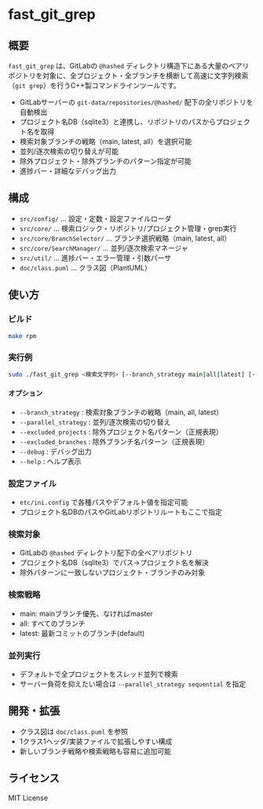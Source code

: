 # fast_git_grep

## 概要
`fast_git_grep` は、GitLabの `@hashed` ディレクトリ構造下にある大量のベアリポジトリを対象に、全プロジェクト・全ブランチを横断して高速に文字列検索（`git grep`）を行うC++製コマンドラインツールです。

- GitLabサーバーの `git-data/repositories/@hashed/` 配下の全リポジトリを自動検出
- プロジェクト名DB（sqlite3）と連携し、リポジトリのパスからプロジェクト名を取得
- 検索対象ブランチの戦略（main, latest, all）を選択可能
- 並列/逐次検索の切り替えが可能
- 除外プロジェクト・除外ブランチのパターン指定が可能
- 進捗バー・詳細なデバッグ出力

## 構成

- `src/config/` ... 設定・定数・設定ファイルローダ
- `src/core/` ... 検索ロジック・リポジトリ/プロジェクト管理・grep実行
- `src/core/BranchSelector/` ... ブランチ選択戦略（main, latest, all）
- `src/core/SearchManager/` ... 並列/逐次検索マネージャ
- `src/util/` ... 進捗バー・エラー管理・引数パーサ
- `doc/class.puml` ... クラス図（PlantUML）

## 使い方

### ビルド

```sh
make rpm
```

### 実行例

```sh
sudo ./fast_git_grep <検索文字列> [--branch_strategy main|all|latest] [--parallel_strategy parallel|sequential] [--excluded_projects <pattern>] [--excluded_branches <pattern>] [--debug]
```

#### オプション
- `--branch_strategy` : 検索対象ブランチの戦略（main, all, latest）
- `--parallel_strategy` : 並列/逐次検索の切り替え
- `--excluded_projects` : 除外プロジェクト名パターン（正規表現）
- `--excluded_branches` : 除外ブランチ名パターン（正規表現）
- `--debug` : デバッグ出力
- `--help` : ヘルプ表示

### 設定ファイル
- `etc/ini.config` で各種パスやデフォルト値を指定可能
- プロジェクト名DBのパスやGitLabリポジトリルートもここで指定

### 検索対象
- GitLabの `@hashed` ディレクトリ配下の全ベアリポジトリ
- プロジェクト名DB（sqlite3）でパス→プロジェクト名を解決
- 除外パターンに一致しないプロジェクト・ブランチのみ対象

### 検索戦略
- main: mainブランチ優先、なければmaster
- all: すべてのブランチ
- latest: 最新コミットのブランチ(default)

### 並列実行
- デフォルトで全プロジェクトをスレッド並列で検索
- サーバー負荷を抑えたい場合は `--parallel_strategy sequential` を指定

## 開発・拡張
- クラス図は `doc/class.puml` を参照
- 1クラス1ヘッダ/実装ファイルで拡張しやすい構成
- 新しいブランチ戦略や検索戦略も容易に追加可能

## ライセンス
MIT License
